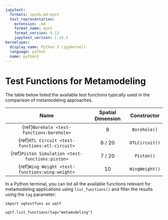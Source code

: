 ```yaml
---
jupytext:
  formats: ipynb,md:myst
  text_representation:
    extension: .md
    format_name: myst
    format_version: 0.13
    jupytext_version: 1.14.1
kernelspec:
  display_name: Python 3 (ipykernel)
  language: python
  name: python3
---
```


# Test Functions for Metamodeling

The table below listed the available test functions typically used
in the comparison of metamodeling approaches.

|                       Name                       | Spatial Dimension |   Constructor    |
|:------------------------------------------------:|:-----------------:|:----------------:|
|    {ref}`Borehole <test-functions:borehole>`     |         8         |   `Borehole()`   |
| {ref}`OTL Circuit <test-functions:otl-circuit>`  |      6 / 20       | `OTLCircuit()`   |
| {ref}`Piston Simulation <test-functions:piston>` |      7 / 20       |    `Piston()`    |
| {ref}`Wing Weight <test-functions:wing-weight>`  |        10         |  `WingWeight()`  |

In a Python terminal, you can list all the available functions relevant
for metamodeling applications using ``list_functions()`` and filter the results
using the ``tag`` parameter:

```{code-cell} ipython3
import uqtestfuns as uqtf

uqtf.list_functions(tag="metamodeling")
```
